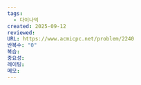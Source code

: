 ```yaml
---
tags:
  - 다이나믹
created: 2025-09-12
reviewed:
URL: https://www.acmicpc.net/problem/2240
반복수: "0"
복습:
중요성:
레이팅:
메모:
---
```

